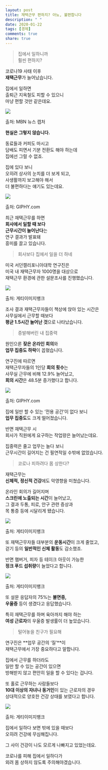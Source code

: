 ```yaml
---
layout: post
title: 재택근무 편하지? 아뇨, 불편합니다
description: " "
date: 2020-01-22
tags: [경제]
comments: true
share: true
---
```



> 집에서 일하니까  
> 훨씬 편하지?

코로나19 사태 이후  
**재택근무**가 늘어났습니다.  
  
집에서 일하면  
출퇴근 지옥철도 피할 수 있으니  
마냥 편할 것만 같은데요.

![](https://post-phinf.pstatic.net/MjAyMDEyMTdfMjEx/MDAxNjA4MTYzMTczODYz.K7g-Qb6h3kiSrTsVmBVDulYK_sK3HhDK_THQGqrMw7wg.oiJM9NcCAQ0B2oDtB54Ye_JirJsXaTe_MzNdY-T6jncg.PNG/1._mbn_%EC%B5%9C%EC%A2%85.png?type=w1200)

출처: MBN 뉴스 캡처

**현실은 그렇지 않습니다.**  
  
동료들과 커피도 마시고  
담배도 피면서 기분 전환도 해야 하는데  
집에선 그럴 수 없죠.  
  
집에 있다 보니  
오히려 상사의 눈치를 더 보게 되고,  
사생활까지 보고해야 해서  
더 불편하다는 얘기도 있는데요.

![](https://post-phinf.pstatic.net/MjAyMDEyMTdfNDkg/MDAxNjA4MTYzMjExODEx.ELKudGuLLXszHkL9Rq9Z3iNamaTb4NP9JPl5GhCw7uYg.fRDRKSZB88d1-b_FLzkQiTIjTJOKY3GFnU5QM0g-aR0g.GIF/%EC%8B%9C%ED%80%80%EC%8A%A4_01_3.gif?type=w1200)

출처: GIPHY.com

최근 재택근무를 하면  
**회사에서 일할 때 보다**  
**근무시간이 늘어난다**는  
연구 결과가 발표돼  
흥미를 끌고 있습니다.

> 회사보다 집에서 일을 더 하네

미국 서던캘리포니아대학 연구진은  
미국 내 재택근무자 1000명을 대상으로  
재택근무 환경에 관한 설문조사를 진행했습니다.

![](https://post-phinf.pstatic.net/MjAyMDEyMTdfOTcg/MDAxNjA4MTYzMjUwNTg4.PMnPWRl8Iq6yhf4cs2rXxTWCQxGYfr5_Be8gmTwP63Mg._mr7gfAC6hPOM-ZeuNcRlujoPogZggnxlHXqyDhJC_kg.PNG/2._%EA%B2%8C%ED%8B%B0%EC%B5%9C%EC%A2%85.png?type=w1200)

출처: 게티이미지뱅크

조사 결과 재택근무자들이 책상에 앉아 있는 시간은  
사무실에서 근무할 때보다  
**평균 1.5시간 늘어난 것**으로 나타났습니다.

> 증발해버린 내 집중력

원인으론  **잦은 온라인 회의**와  
**업무 집중도 하락**이 꼽혔습니다.  
  
연구진에 따르면  
재택근무자들의 1인당  **회의 횟수**는  
사무실 근무에 비해 12.9% 늘어났고,  
**회의 시간**은 48.5분 증가했다고 합니다.

![](https://post-phinf.pstatic.net/MjAyMDEyMTdfMjA0/MDAxNjA4MTYzMjg4NDgw.M-F0byF4hwkXG6S1d_jv03j_sScSThg5-DmrUYxk9RAg.KNLxwM9qo4Zv4dsmWOCrHFW6IXxfw0whmeH5yA8NALEg.GIF/%EC%8B%9C%ED%80%80%EC%8A%A4_01_5.gif?type=w1200)

출처: GIPHY.com

집에 일만 할 수 있는 ‘전용 공간’이 없다 보니  
**업무 집중도**도 크게 떨어졌습니다.  
  
반면 재택근무 시  
회사가 직원에게 요구하는 작업량은 늘어났는데요.  
  
집중력은 줄고 업무는 늘다 보니  
근무시간이 길어지는 건 필연적일 수밖에 없었습니다.

> 코로나 피하려다 몸 상한다?

재택근무는  
**신체적, 정신적 건강**에도 악영향을 미쳤습니다.  
  
온라인 회의가 길어지며  
**스크린에 노출되는 시간**이 늘어났고,  
그 결과 두통, 피로, 안구 관련 증상과  
목 통증 등에 시달리게 됐습니다.

![](https://post-phinf.pstatic.net/MjAyMDEyMTdfMjEg/MDAxNjA4MTYzMzM3NjA0.vb9ZbePMfKP8Zdg9t_iP1KZtnhzJcLmgnEa4w3q92iUg.f9b3HFe7dtJOcAHhuHZFiPNLYlT-hQjIZRz3-Meh8ZUg.PNG/5._%EA%B2%8C%ED%8B%B0%EC%B5%9C%EC%A2%85.png?type=w1200)

출처: 게티이미지뱅크

또 재택근무자들 대부분의  **운동시간**이 크게 줄었고,  
걷기 등의  **일반적인 신체 활동**도 감소했죠.  
  
반면 햄버거, 피자 등 테이크 아웃이 가능한  
**정크 푸드 섭취량**이 늘었다고 합니다.

![](https://post-phinf.pstatic.net/MjAyMDEyMTdfMjQw/MDAxNjA4MTYzMzYxNzIz.D_wg9VAKECWL0ZiGtXSB5c8Lo5dOFB7x0pu1norPE2gg.BjtCs0CnPe_qdtn8DXpG8FZvOWVjKLAyYRNDcfnnIoUg.PNG/6._%EA%B2%8C%ED%8B%B0%EC%B5%9C%EC%A2%85.png?type=w1200)

출처: 게티이미지뱅크

또 설문 응답자의 75%는  **불면증,**  
**우울증**  등이 생겼다고 응답했습니다.  
  
특히 재택근무를 하며 육아까지 해야 하는  
**여성 근로자**의 우울증 발생률이 더 높았습니다.

> 털어놓을 친구가 필요해

연구진은  **업무 공간의 ‘질’**이  
재택근무에서 가장 중요하다고 말합니다.  
  
집에서 근무를 하더라도  
일만 할 수 있는 공간이 있으면  
방해받지 않고 편안히 일을 할 수 있다는 겁니다.  
  
또 홀로 근무하는 사람들보다  
**10대 이상의 자녀나 동거인**이 있는 근로자의 경우  
상대적으로 양호한 건강 상태를 보였다고 합니다.

![](https://post-phinf.pstatic.net/MjAyMDEyMTdfMTM1/MDAxNjA4MTYzMzk1OTE3.TkcQ5EvbdnxuuDbHQS9xO731H9q0olM28WhViFYVpxsg.A9Zf7H-Q00_R1VzjeSXLCExt_cGHsjbNL6J_LTXtuU0g.PNG/1._%EA%B2%8C%ED%8B%B0%EC%B5%9C%EC%A2%85.png?type=w1200)

출처: 게티이미지뱅크

집에서 일하다 보면 밖에 있을 때보다  
오히려 건강에 무심해집니다.  
  
그 사이 건강이 나도 모르게 나빠지고 있었는데요.  
  
코로나를 피해 집에서 일하다가  
외려 몸 상하지 않도록 주의해야겠습니다.